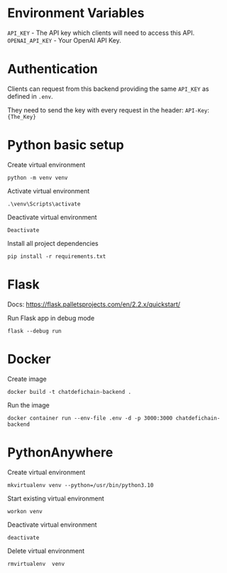 # Environment Variables

`API_KEY` - The API key which clients will need to access this API.
`OPENAI_API_KEY` - Your OpenAI API Key.

# Authentication

Clients can request from this backend providing the same `API_KEY` as defined in `.env`.

They need to send the key with every request in the header: `API-Key`:`{The_Key}`

# Python basic setup

Create virtual environment

```
python -m venv venv
```

Activate virtual environment

```
.\venv\Scripts\activate
```

Deactivate virtual environment

```
Deactivate
```

Install all project dependencies

```
pip install -r requirements.txt
```

# Flask

Docs: https://flask.palletsprojects.com/en/2.2.x/quickstart/

Run Flask app in debug mode

```
flask --debug run
```

# Docker

Create image

```
docker build -t chatdefichain-backend .
```

Run the image

```
docker container run --env-file .env -d -p 3000:3000 chatdefichain-backend
```

# PythonAnywhere

Create virtual environment

```
mkvirtualenv venv --python=/usr/bin/python3.10
```

Start existing virtual environment

```
workon venv
```

Deactivate virtual environment

```
deactivate
```

Delete virtual environment

```
rmvirtualenv  venv
```
